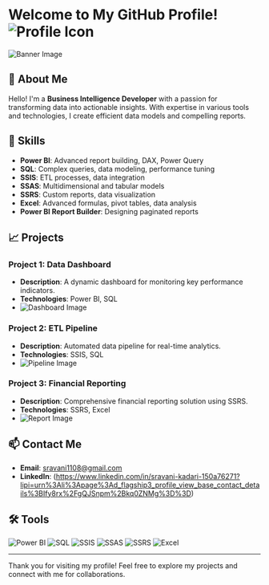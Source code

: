 # Welcome to My GitHub Profile! ![Profile Icon](https://via.placeholder.com/50)

![Banner Image](https://via.placeholder.com/800x200)

## 👋 About Me

Hello! I'm a **Business Intelligence Developer** with a passion for transforming data into actionable insights. With expertise in various tools and technologies, I create efficient data models and compelling reports.

## 💼 Skills

- **Power BI**: Advanced report building, DAX, Power Query
- **SQL**: Complex queries, data modeling, performance tuning
- **SSIS**: ETL processes, data integration
- **SSAS**: Multidimensional and tabular models
- **SSRS**: Custom reports, data visualization
- **Excel**: Advanced formulas, pivot tables, data analysis
- **Power BI Report Builder**: Designing paginated reports

## 📈 Projects

### Project 1: Data Dashboard
- **Description**: A dynamic dashboard for monitoring key performance indicators.
- **Technologies**: Power BI, SQL
- ![Dashboard Image](https://via.placeholder.com/400)

### Project 2: ETL Pipeline
- **Description**: Automated data pipeline for real-time analytics.
- **Technologies**: SSIS, SQL
- ![Pipeline Image](https://via.placeholder.com/400)

### Project 3: Financial Reporting
- **Description**: Comprehensive financial reporting solution using SSRS.
- **Technologies**: SSRS, Excel
- ![Report Image](https://via.placeholder.com/400)

## 📫 Contact Me

- **Email**: [sravani1108@gmail.com](mailto:your.email@example.com)
- **LinkedIn**: (https://www.linkedin.com/in/sravani-kadari-150a76271?lipi=urn%3Ali%3Apage%3Ad_flagship3_profile_view_base_contact_details%3BIfy8rx%2FgQJSnpm%2Bkq0ZNMg%3D%3D)


## 🛠️ Tools

![Power BI](https://via.placeholder.com/30) ![SQL](https://via.placeholder.com/30) ![SSIS](https://via.placeholder.com/30) ![SSAS](https://via.placeholder.com/30) ![SSRS](https://via.placeholder.com/30) ![Excel](https://via.placeholder.com/30)

---

Thank you for visiting my profile! Feel free to explore my projects and connect with me for collaborations.


